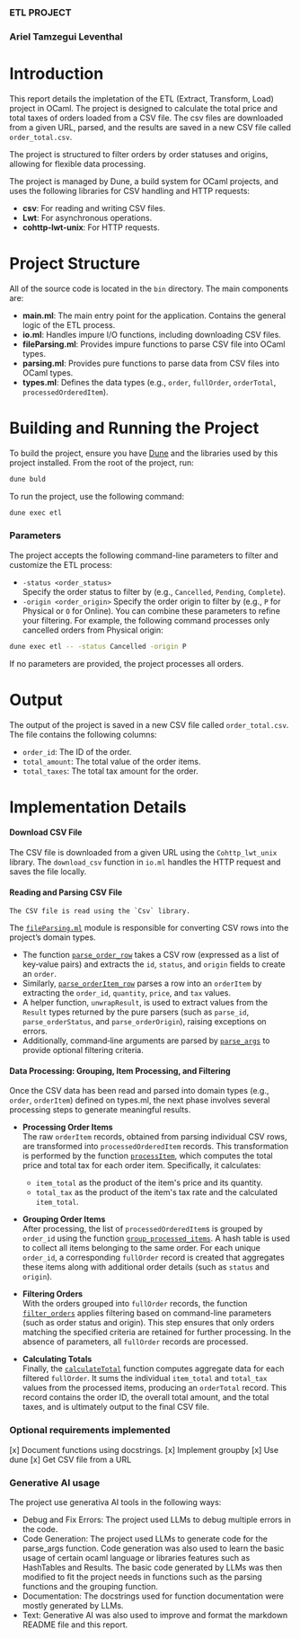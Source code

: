 ### ETL PROJECT
### Ariel Tamzegui Leventhal

# Introduction

This report details the impletation of the ETL (Extract, Transform, Load) project in OCaml. The project is designed to calculate the total price and total taxes of orders loaded from a CSV file. 
The csv files are downloaded from a given URL, parsed, and the results are saved in a new CSV file called `order_total.csv`.

The project is structured to filter orders by order statuses and origins, allowing for flexible data processing.

The project is managed by Dune, a build system for OCaml projects, and uses the following libraries for CSV handling and HTTP requests:
- **csv**: For reading and writing CSV files.
- **Lwt**: For asynchronous operations.
- **cohttp-lwt-unix**: For HTTP requests.


# Project Structure
 All of the source code is located in the `bin` directory. The main components are:
- **main.ml**: The main entry point for the application. Contains the general logic of the ETL process.
- **io.ml**: Handles impure I/O functions, including downloading CSV files.
- **fileParsing.ml**: Provides impure functions to parse CSV file into OCaml types.
- **parsing.ml**: Provides pure functions to parse data from CSV files into OCaml types.
- **types.ml**: Defines the data types (e.g., `order`, `fullOrder`, `orderTotal`, `processedOrderedItem`).


# Building and Running the Project
To build the project, ensure you have [Dune](https://dune.build/) and the libraries used by this project installed. From the root of the project, run:
```sh
dune buld
```
To run the project, use the following command:
```sh
dune exec etl
```

### Parameters

The project accepts the following command-line parameters to filter and customize the ETL process:
- `-status <order_status>`  
  Specify the order status to filter by (e.g., `Cancelled`, `Pending`, `Complete`).
- `-origin <order_origin>`
    Specify the order origin to filter by (e.g., `P` for Physical or `O` for Online).
You can combine these parameters to refine your filtering. For example, the following command processes only cancelled orders from Physical origin:
```sh
dune exec etl -- -status Cancelled -origin P
```

If no parameters are provided, the project processes all orders.

# Output
The output of the project is saved in a new CSV file called `order_total.csv`. The file contains the following columns:
- `order_id`: The ID of the order.
- `total_amount`: The total value of the order items.
- `total_taxes`: The total tax amount for the order.


# Implementation Details


#### Download CSV File
The CSV file is downloaded from a given URL using the `Cohttp_lwt_unix` library. The `download_csv` function in `io.ml` handles the HTTP request and saves the file locally.

#### Reading and Parsing CSV File
    The CSV file is read using the `Csv` library. 
   The [`fileParsing.ml`](bin/fileParsing.ml) module is responsible for converting CSV rows into the project’s domain types.  
   - The function [`parse_order_row`](bin/fileParsing.ml) takes a CSV row (expressed as a list of key‑value pairs) and extracts the `id`, `status`, and `origin` fields to create an `order`.
   - Similarly, [`parse_orderItem_row`](bin/fileParsing.ml) parses a row into an `orderItem` by extracting the `order_id`, `quantity`, `price`, and `tax` values.
   - A helper function, `unwrapResult`, is used to extract values from the `Result` types returned by the pure parsers (such as `parse_id`, `parse_orderStatus`, and `parse_orderOrigin`), raising exceptions on errors.
   - Additionally, command‑line arguments are parsed by [`parse_args`](bin/fileParsing.ml) to provide optional filtering criteria.


#### Data Processing: Grouping, Item Processing, and Filtering

Once the CSV data has been read and parsed into domain types (e.g., `order`, `orderItem`) defined on types.ml, the next phase involves several processing steps to generate meaningful results.

- **Processing Order Items**  
  The raw `orderItem` records, obtained from parsing individual CSV rows, are transformed into `processedOrderedItem` records. This transformation is performed by the function [`processItem`](bin/main.ml), which computes the total price and total tax for each order item. Specifically, it calculates:
  - `item_total` as the product of the item's price and its quantity.
  - `total_tax` as the product of the item's tax rate and the calculated `item_total`.

- **Grouping Order Items**  
  After processing, the list of `processedOrderedItem`s is grouped by `order_id` using the function [`group_processed_items`](bin/main.ml). A hash table is used to collect all items belonging to the same order. For each unique `order_id`, a corresponding `fullOrder` record is created that aggregates these items along with additional order details (such as `status` and `origin`).

- **Filtering Orders**  
  With the orders grouped into `fullOrder` records, the function [`filter_orders`](bin/main.ml) applies filtering based on command-line parameters (such as order status and origin). This step ensures that only orders matching the specified criteria are retained for further processing. In the absence of parameters, all `fullOrder` records are processed.

- **Calculating Totals**  
  Finally, the [`calculateTotal`](bin/main.ml) function computes aggregate data for each filtered `fullOrder`. It sums the individual `item_total` and `total_tax` values from the processed items, producing an `orderTotal` record. This record contains the order ID, the overall total amount, and the total taxes, and is ultimately output to the final CSV file.




### Optional requirements implemented
[x] Document functions using docstrings.
[x] Implement groupby
[x] Use dune
[x] Get CSV file from a URL


### Generative AI usage
The project use generativa AI tools in the following ways:
 - Debug and Fix Errors: The project used LLMs to debug multiple errors in the code.
 - Code Generation: The project used LLMs to generate code for the parse_args function. Code generation was also used to learn the basic usage of certain ocaml language or libraries features such as HashTables and Results. The basic code generated by LLMs was then modified to fit the project needs in functions such as the parsing functions and the grouping function.
 - Documentation: The docstrings used for function documentation were mostly generated by LLMs.
 - Text: Generative AI was also used to improve and format the markdown README file and this report.